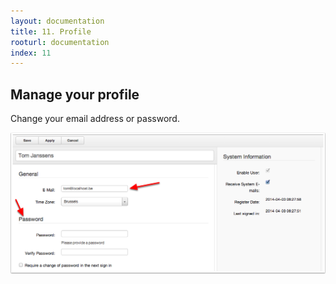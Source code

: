 ```yaml
---
layout: documentation
title: 11. Profile
rooturl: documentation
index: 11
---
```


## Manage your profile

Change your email address or password.

![](/images/documentation/users-admin-user.png)